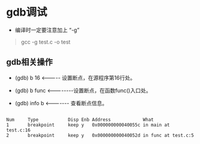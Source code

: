 # gdb调试

- 编译时一定要注意加上 “-g” 
> gcc -g test.c -o test

## gdb相关操作

- (gdb) b 16    <----- 设置断点，在源程序第16行处。

- (gdb) b func  <--------设置断点，在函数func()入口处。

- (gdb) info b    <------- 查看断点信息。

```

Num     Type           Disp Enb Address            What
1       breakpoint     keep y   0x000000000040055c in main at test.c:16
2       breakpoint     keep y   0x000000000040052d in func at test.c:5

```